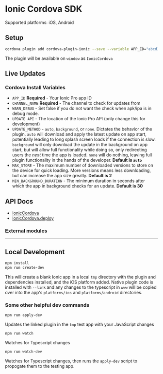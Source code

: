 Ionic Cordova SDK
======

Supported platforms: iOS, Android

## Setup

```bash
cordova plugin add cordova-plugin-ionic --save --variable APP_ID="abcd1234" --variable CHANNEL_NAME="Master" --variable UPDATE_METHOD="background"
```

The plugin will be available on `window` as `IonicCordova`

## Live Updates

### Cordova Install Variables

* `APP_ID` **Required** - Your Ionic Pro app ID
* `CHANNEL_NAME` **Required** - The channel to check for updates from
* `WARN_DEBUG` - Set false if you do not want the check when apk/ipa is in debug mode.
* `UPDATE_API` - The location of the Ionic Pro API (only change this for development)
* `UPDATE_METHOD` - `auto`, `background`, or `none`.  Dictates the behavior of the plugin.  `auto` will download and apply the latest update on app start, potentially leading to long splash screen loads if the connection is slow.  `background` will only download the update in the background on app start, but will allow full functionality while doing so, only redirecting users the _next_ time the app is loaded.  `none` will do nothing, leaving full plugin functionality in the hands of the developer.  **Default is `auto`**
* `MAX_STORE` - The maximum number of downloaded versions to store on the device for quick loading.  More versions means less downloading, but can increase the app size greatly.  **Default is 2**
* `MIN_BACKGROUND_DURATION` - The minimum duration in seconds after which the app in background checks for an update. **Default is 30**

## API Docs

* [IonicCordova](docs/interfaces/_api_.ipluginbaseapi.md)
* [IonicCordova.deploy](docs/interfaces/_api_.ideploypluginapi.md)

### External modules


---


## Local Development

```bash
npm install
npm run create-dev
```

This will create a blank Ionic app in a local `tmp` directory with the plugin and dependencies installed, and the iOS platform added.  Native plugin code is installed with `--link` and any changes to the typescript in `www` will be copied over into the app's `platforms/ios` and `platforms/android` directories.

### Some other helpful dev commands

```bash
npm run apply-dev
```

Updates the linked plugin in the `tmp` test app with your JavaScript changes

```bash
npm run watch
```

Watches for Typescript changes

```bash
npm run watch-dev
```

Watches for Typescript changes, then runs the `apply-dev` script to propogate them to the testing app.
